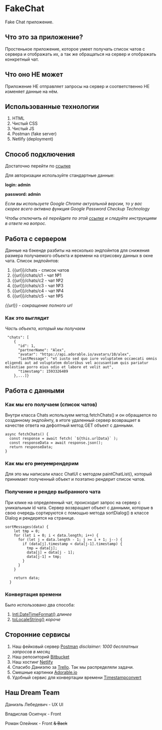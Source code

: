 # FakeChat

Fake Chat приложение.

## Что это за приложение?

Простенькое приложение, которое умеет получать список чатов с сервера и отображать их, а так же обращаться на сервер и отображать конкретный чат.

## Что оно НЕ может

Приложение НЕ отправляет запросы на сервер и соответственно НЕ изменяет данные на нём.

## Использованные технологии

1. HTML
2. Чистый CSS
3. Чистый JS
4. Postman (fake server)
5. Netlify (deployment)

## Способ подключения

Достаточно перейти по [ссылке](https://fakechat.netlify.app/)

Для авторизации используйте стандартные данные:

**login: admin**

**password: admin**

*Если вы используете Google Chrome актуальной версии, то у вас скорее всего активна функция Google Password Checkup Technology*

*Чтобы отключить её перейдите по этой [ссылке](https://support.google.com/accounts/thread/24564268?hl=en) и следуйте инструкциям в ответе на вопрос.*

## Работа с сервером

Данные на бэкенде разбиты на несколько эндпойнтов для снижения размера получаемого объекта и времени на отрисовку данных в окне чата.
Список эндпойнтов:
1. {{url}}/chats - список чатов
2. {{url}}/chats/c1 - чат №1
3. {{url}}/chats/c2 - чат №2
4. {{url}}/chats/c3 - чат №3
5. {{url}}/chats/c4 - чат №4
6. {{url}}/chats/c5 - чат №5

*{{url}} - сокращение полного url* 

### Как это выглядит
*Часть объекта, который мы получаем*

```{
 "chats": [
    {
      "id": 1,
      "partnerName": "Alex",
      "avatar": "https://api.adorable.io/avatars/10/alex",
      "lastMessage": "et iusto sed quo iure voluptatem occaecati omnis eligendi aut ad voluptatem doloribus vel accusantium quis pariatur molestiae porro eius odio et labore et velit aut",
      "timestamp": 1593326489
    },...]}
```

## Работа с данными

### Как мы его получаем (список чатов)

Внутри класса Chats используем метод fetchChats() и  он обращается по созданному эндпойнту, в итоге удаленный сервер возвращает в качестве ответа на дефолтный метод GET объект с данными.

```
async fetchChats() {
  const response = await fetch( `${this.urlData}` );
  const responseData = await response.json();
  return responseData;
}
```

### Как мы его ~~рисуем~~рендерим

Для это мы написали класс ChatUI с методом paintChatList(), который принимает полученный объект и поэтапно рендерит список чатов.

### Получение и рендер выбранного чата

При клике на определенный чат, происходит запрос на сервер с уникальным id чата. Сервер возвращает объект с данными, которые в свою очередь сортируются с помощью метода sortDialog() в классе Dialog и рендерятся на странице.
```
sortMessages(data) {
    let tmp = 0;
    for (let i = 0; i < data.length; i++) {
      for (let j = data.length - 1; j >= i + 1; j--) {
        if (data[j].timestamp < data[j-1].timestamp) {
          tmp = data[j];
          data[j] = data[j - 1];
          data[j-1] = tmp;
        }
      }
    }

    return data;
  }
```

### Конвертация времени

Было использовано два способа:
1. [Intl.DateTimeFormat()](https://developer.mozilla.org/ru/docs/Web/JavaScript/Reference/Global_Objects/Intl/DateTimeFormat) *длинее*
2. [toLocaleString()](https://developer.mozilla.org/ru/docs/Web/JavaScript/Reference/Global_Objects/Date/toLocaleString) *короче*

## Сторонние сервисы

1. Наш фейковый сервер [Postman](https://www.postman.com/) *disclaimer: 1000 бесплатных запросов в месяц*
2. Наш репозиторий [Bitbucket](https://bitbucket.org/) 
3. Наш хостинг [Netlify](https://www.netlify.com/)
4. Спасибо Даниэлю за [Trello](https://trello.com). Так мы распределяли задачи.
5. Смешные картинки [Adorable.io](https://adorable.io/)
6. Удобный сервис для конвертации времени [Timestampconvert](https://www.timestampconvert.com/)

## Наш Dream Team
Даниэль Лебедевич - UX UI 

Владислав Осипчук - Front 

Роман Олейник - Front ~~& Back~~ 
